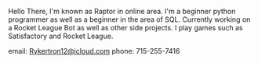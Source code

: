 Hello There, I'm known as Raptor in online area.
I'm a beginner python programmer as well as a beginner in the area of SQL.
Currently working on a Rocket League Bot as well as other side projects.
I play games such as Satisfactory and Rocket League.

email: Rykertron12@icloud.com
phone: 715-255-7416


